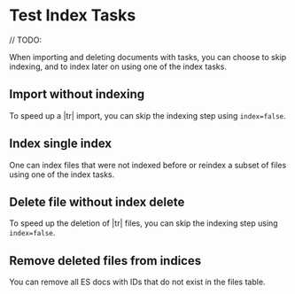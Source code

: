 # Test Index Tasks

// TODO:

When importing and deleting documents with tasks, you can choose to skip indexing, and to index later on using one of the index tasks. 

## Import without indexing

To speed up a |tr| import, you can skip the indexing step using ``index=false``. 

## Index single index

One can index files that were not indexed before or reindex a subset of files using one of the index tasks.

## Delete file without index delete

To speed up the deletion of |tr| files, you can skip the indexing step using ``index=false``.

## Remove deleted files from indices

You can remove all ES docs with IDs that do not exist in the files table. 

